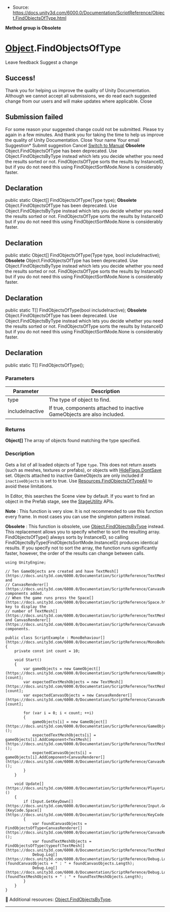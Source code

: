 * Source: https://docs.unity3d.com/6000.0/Documentation/ScriptReference/Object.FindObjectsOfType.html

**Method group is Obsolete**   

#  [Object](https://docs.unity3d.com/6000.0/Documentation/ScriptReference/Object.html).FindObjectsOfType
Leave feedback
Suggest a change
## Success!
Thank you for helping us improve the quality of Unity Documentation. Although we cannot accept all submissions, we do read each suggested change from our users and will make updates where applicable.
Close
## Submission failed
For some reason your suggested change could not be submitted. Please <a>try again</a> in a few minutes. And thank you for taking the time to help us improve the quality of Unity Documentation.
Close
Your name Your email Suggestion* Submit suggestion
Cancel
[Switch to Manual](https://docs.unity3d.com/6000.0/Documentation/Manual/class-Object.html "Go to Object Component in the Manual")
**Obsolete** Object.FindObjectsOfType has been deprecated. Use Object.FindObjectsByType instead which lets you decide whether you need the results sorted or not. FindObjectsOfType sorts the results by InstanceID, but if you do not need this using FindObjectSortMode.None is considerably faster.
## Declaration
public static Object[] FindObjectsOfType(Type type); 
**Obsolete** Object.FindObjectsOfType has been deprecated. Use Object.FindObjectsByType instead which lets you decide whether you need the results sorted or not. FindObjectsOfType sorts the results by InstanceID but if you do not need this using FindObjectSortMode.None is considerably faster.
## Declaration
public static Object[] FindObjectsOfType(Type type, bool includeInactive); 
**Obsolete** Object.FindObjectsOfType has been deprecated. Use Object.FindObjectsByType instead which lets you decide whether you need the results sorted or not. FindObjectsOfType sorts the results by InstanceID but if you do not need this using FindObjectSortMode.None is considerably faster.
## Declaration
public static T[] FindObjectsOfType(bool includeInactive); 
**Obsolete** Object.FindObjectsOfType has been deprecated. Use Object.FindObjectsByType instead which lets you decide whether you need the results sorted or not. FindObjectsOfType sorts the results by InstanceID but if you do not need this using FindObjectSortMode.None is considerably faster.
## Declaration
public static T[] FindObjectsOfType(); 
### Parameters
Parameter | Description  
---|---  
type | The type of object to find.  
includeInactive | If true, components attached to inactive GameObjects are also included.  
### Returns
**Object[]** The array of objects found matching the type specified. 
### Description
Gets a list of all loaded objects of Type `type`.
This does not return assets (such as meshes, textures or prefabs), or objects with [HideFlags.DontSave](https://docs.unity3d.com/6000.0/Documentation/ScriptReference/HideFlags.DontSave.html) set. Objects attached to inactive GameObjects are only included if `inactiveObjects` is set to true. Use [Resources.FindObjectsOfTypeAll](https://docs.unity3d.com/6000.0/Documentation/ScriptReference/Resources.FindObjectsOfTypeAll.html) to avoid these limitations.  
  
In Editor, this searches the Scene view by default. If you want to find an object in the Prefab stage, see the [StageUtility](https://docs.unity3d.com/6000.0/Documentation/ScriptReference/SceneManagement.StageUtility.html) APIs.  
  
**Note** : This function is very slow. It is not recommended to use this function every frame. In most cases you can use the singleton pattern instead.  
  
**Obsolete** : This function is obsolete, use [Object.FindObjectsByType](https://docs.unity3d.com/6000.0/Documentation/ScriptReference/Object.FindObjectsByType.html) instead. This replacement allows you to specify whether to sort the resulting array. FindObjectsOfType() always sorts by InstanceID, so calling FindObjectsByType(FindObjectsSortMode.InstanceID) produces identical results. If you specify not to sort the array, the function runs significantly faster, however, the order of the results can change between calls.
```
using UnityEngine;  
  
// Ten GameObjects are created and have TextMesh[](https://docs.unity3d.com/6000.0/Documentation/ScriptReference/TextMesh.html) and
// CanvasRenderer[](https://docs.unity3d.com/6000.0/Documentation/ScriptReference/CanvasRenderer.html) components added.
// When the game runs press the Space[](https://docs.unity3d.com/6000.0/Documentation/ScriptReference/Space.html) key to display the
// number of TextMesh[](https://docs.unity3d.com/6000.0/Documentation/ScriptReference/TextMesh.html) and CanvasRenderer[](https://docs.unity3d.com/6000.0/Documentation/ScriptReference/CanvasRenderer.html) components.  
  
public class ScriptExample : MonoBehaviour[](https://docs.unity3d.com/6000.0/Documentation/ScriptReference/MonoBehaviour.html)
{
    private const int count = 10;  
  
    void Start()
    {
        var gameObjects = new GameObject[](https://docs.unity3d.com/6000.0/Documentation/ScriptReference/GameObject.html)[count];
        var expectedTextMeshObjects = new TextMesh[](https://docs.unity3d.com/6000.0/Documentation/ScriptReference/TextMesh.html)[count];
        var expectedCanvasObjects = new CanvasRenderer[](https://docs.unity3d.com/6000.0/Documentation/ScriptReference/CanvasRenderer.html)[count];  
  
        for (var i = 0; i < count; ++i)
        {
            gameObjects[i] = new GameObject[](https://docs.unity3d.com/6000.0/Documentation/ScriptReference/GameObject.html)();
            expectedTextMeshObjects[i] = gameObjects[i].AddComponent<TextMesh[](https://docs.unity3d.com/6000.0/Documentation/ScriptReference/TextMesh.html)>();
            expectedCanvasObjects[i] = gameObjects[i].AddComponent<CanvasRenderer[](https://docs.unity3d.com/6000.0/Documentation/ScriptReference/CanvasRenderer.html)>();
        }
    }  
  
    void Update[](https://docs.unity3d.com/6000.0/Documentation/ScriptReference/PlayerLoop.Update.html)()
    {
        if (Input.GetKeyDown[](https://docs.unity3d.com/6000.0/Documentation/ScriptReference/Input.GetKeyDown.html)(KeyCode.Space[](https://docs.unity3d.com/6000.0/Documentation/ScriptReference/KeyCode.Space.html)))
        {
            var foundCanvasObjects = FindObjectsOfType<CanvasRenderer[](https://docs.unity3d.com/6000.0/Documentation/ScriptReference/CanvasRenderer.html)>();
            var foundTextMeshObjects = FindObjectsOfType(typeof(TextMesh[](https://docs.unity3d.com/6000.0/Documentation/ScriptReference/TextMesh.html)));
            Debug.Log[](https://docs.unity3d.com/6000.0/Documentation/ScriptReference/Debug.Log.html)(foundCanvasObjects + " : " + foundCanvasObjects.Length);
            Debug.Log[](https://docs.unity3d.com/6000.0/Documentation/ScriptReference/Debug.Log.html)(foundTextMeshObjects + " : " + foundTextMeshObjects.Length);
        }
    }
}

```

Additional resources: [Object.FindObjectsByType](https://docs.unity3d.com/6000.0/Documentation/ScriptReference/Object.FindObjectsByType.html).
* * *
